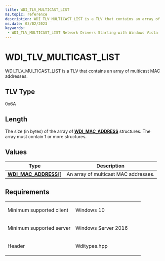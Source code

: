 ```yaml
---
title: WDI_TLV_MULTICAST_LIST
ms.topic: reference
description: WDI_TLV_MULTICAST_LIST is a TLV that contains an array of multicast MAC addresses.
ms.date: 03/02/2023
keywords:
 - WDI_TLV_MULTICAST_LIST Network Drivers Starting with Windows Vista
---
```


# WDI\_TLV\_MULTICAST\_LIST


WDI\_TLV\_MULTICAST\_LIST is a TLV that contains an array of multicast MAC addresses.

## TLV Type


0x6A

## Length


The size (in bytes) of the array of [**WDI\_MAC\_ADDRESS**](/windows-hardware/drivers/ddi/dot11wdi/ns-dot11wdi-_wdi_mac_address) structures. The array must contain 1 or more structures.

## Values


| Type                                                  | Description                          |
|-------------------------------------------------------|--------------------------------------|
| [**WDI\_MAC\_ADDRESS**](/windows-hardware/drivers/ddi/dot11wdi/ns-dot11wdi-_wdi_mac_address)\[\] | An array of multicast MAC addresses. |

 

## Requirements

<table>
<colgroup>
<col width="50%" />
<col width="50%" />
</colgroup>
<tbody>
<tr class="odd">
<td><p>Minimum supported client</p></td>
<td><p>Windows 10</p></td>
</tr>
<tr class="even">
<td><p>Minimum supported server</p></td>
<td><p>Windows Server 2016</p></td>
</tr>
<tr class="odd">
<td><p>Header</p></td>
<td>Wditypes.hpp</td>
</tr>
</tbody>
</table>

 

